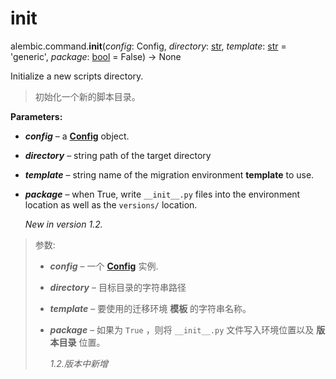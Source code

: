 # init

alembic.command.**init**(*config*:  Config, *directory*:  [str], *template*:  [str] = 'generic', *package*:  [bool] = False) → None

[str]: https://docs.python.org/3/library/stdtypes.html#str
[bool]: https://docs.python.org/3/library/functions.html#bool
[Config]: ../zh/08_03_configuration.md

Initialize a new scripts directory.

> 初始化一个新的脚本目录。

**Parameters:**

* ***config*** – a **[Config]** object.
* ***directory*** – string path of the target directory
* ***template*** – string name of the migration environment **template** to use.
* ***package*** – when True, write `__init__.py` files into the environment location as well as the `versions/` location.

    *New in version 1.2.*

> 参数:
>
> * ***config*** – 一个 **[Config]** 实例.
> * ***directory*** – 目标目录的字符串路径
> * ***template*** – 要使用的迁移环境 **模板** 的字符串名称。
> * ***package*** – 如果为 `True` ，则将 `__init__.py` 文件写入环境位置以及 **版本目录** 位置。
>
>    *1.2.版本中新增*
